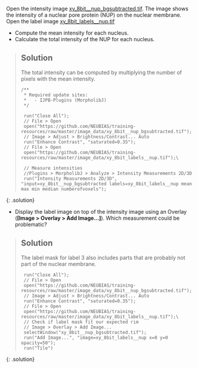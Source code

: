 Open the intensity image 
[xy_8bit__nup_bgsubtracted.tif](https://github.com/NEUBIAS/training-resources/raw/master/image_data/xy_8bit__nup_bgsubtracted.tif). The image
shows the intensity of a nuclear pore protein (NUP) on the nuclear membrane. Open the label image [xy_8bit_labels__nup.tif](https://github.com/NEUBIAS/training-resources/raw/master/image_data/xy_8bit_labels__nup.tif)

- Compute the mean intensity for each nucleus.
- Calculate the total intensity of the NUP for each nucleus.


> ## Solution
> The total intensity can be computed by multiplying the number of pixels with the mean intensity.
> ```
> /**
>  * Required update sites: 
>  *   - IJPB-Plugins (MorpholibJ)
>  */
>
>  run("Close All");
>  // File > Open
>  open("https://github.com/NEUBIAS/training-resources/raw/master/image_data/xy_8bit__nup_bgsubtracted.tif");
>  // Image > Adjust > Brightness/Contrast... Auto
>  run("Enhance Contrast", "saturated=0.35");
>  // File > Open
>  open("https://github.com/NEUBIAS/training-resources/raw/master/image_data/xy_8bit_labels__nup.tif");\
>
>  // Measure intensities
>  //Plugins > MorpholibJ > Analyze > Intensity Measurements 2D/3D
>  run("Intensity Measurements 2D/3D", "input=xy_8bit__nup_bgsubtracted labels=xy_8bit_labels__nup mean max min median numberofvoxels");
> ```
{: .solution}

 - Display the label image on top of the intensity image using an Overlay (**[Image > Overlay > Add Image...]**). 
Which measurement could be problematic?

> ## Solution
> The label mask for label 3 also includes parts that are probably not part of the nuclear membrane. 
> ```
>  run("Close All");
>  // File > Open
>  open("https://github.com/NEUBIAS/training-resources/raw/master/image_data/xy_8bit__nup_bgsubtracted.tif");
>  // Image > Adjust > Brightness/Contrast... Auto
>  run("Enhance Contrast", "saturated=0.35");
>  // File > Open
>  open("https://github.com/NEUBIAS/training-resources/raw/master/image_data/xy_8bit_labels__nup.tif");\
>  // Check if label mask fit our expected rim
>  // Image > Overlay > Add Image...
>  selectWindow("xy_8bit__nup_bgsubtracted.tif");
>  run("Add Image...", "image=xy_8bit_labels__nup x=0 y=0 opacity=50");
>  run("Tile")
>```
{: .solution}
